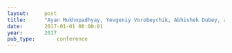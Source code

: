 ```yaml
---
layout:     post
title:      "Ayan Mukhopadhyay, Yevgeniy Vorobeychik, Abhishek Dubey, and Gautam Biswas. Prioritized allocation of emergency responders based on a continuous-time incident prediction model. In Autonomous Agents and Multiagent Systems (AAMAS). 2017."
date:       2017-01-01 00:00:01
year:       2017
pub_type:       conference
---
```

